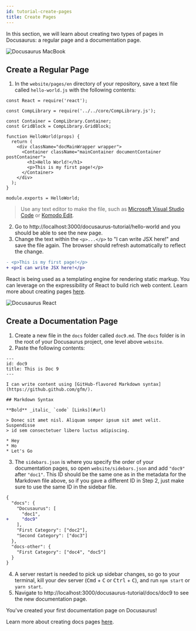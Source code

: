 ```yaml
---
id: tutorial-create-pages
title: Create Pages
---
```


In this section, we will learn about creating two types of pages in Docusaurus: a regular page and a documentation page.

<img alt="Docusaurus MacBook" src="/img/undraw_docusaurus_tree.svg" class="docImage"/>

## Create a Regular Page

1. In the `website/pages/en` directory of your repository, save a text file called `hello-world.js` with the following contents:

```
const React = require('react');

const CompLibrary = require('../../core/CompLibrary.js');

const Container = CompLibrary.Container;
const GridBlock = CompLibrary.GridBlock;

function HelloWorld(props) {
  return (
    <div className="docMainWrapper wrapper">
      <Container className="mainContainer documentContainer postContainer">
        <h1>Hello World!</h1>
        <p>This is my first page!</p>
      </Container>
    </div>
  );
}

module.exports = HelloWorld;
```

> Use any text editor to make the file, such as [Microsoft Visual Studio Code](https://code.visualstudio.com/download) or [Komodo Edit](https://www.activestate.com/komodo-edit).

2. Go to http://localhost:3000/docusaurus-tutorial/hello-world and you should be able to see the new page.
1. Change the text within the `<p>...</p>` to "I can write JSX here!" and save the file again. The browser should refresh automatically to reflect the change.

```diff
- <p>This is my first page!</p>
+ <p>I can write JSX here!</p>
```

React is being used as a templating engine for rendering static markup. You can leverage on the expressibility of React to build rich web content. Learn more about creating pages [here](custom-pages).

<img alt="Docusaurus React" src="/img/undraw_docusaurus_react.svg" class="docImage"/>

## Create a Documentation Page

1. Create a new file in the `docs` folder called `doc9.md`. The `docs` folder is in the root of your Docusaurus project, one level above `website`.
1. Paste the following contents:

```
---
id: doc9
title: This is Doc 9
---

I can write content using [GitHub-flavored Markdown syntax](https://github.github.com/gfm/).

## Markdown Syntax

**Bold** _italic_ `code` [Links](#url)

> Donec sit amet nisl. Aliquam semper ipsum sit amet velit. Suspendisse
> id sem consectetuer libero luctus adipiscing.

* Hey
* Ho
* Let's Go
```

3. The `sidebars.json` is where you specify the order of your documentation pages, so open `website/sidebars.json` and add `"doc9"` after `"doc1"`. This ID should be the same one as in the metadata for the Markdown file above, so if you gave a different ID in Step 2, just make sure to use the same ID in the sidebar file.

```diff
{
  "docs": {
    "Docusaurus": [
      "doc1",
+     "doc9"
    ],
    "First Category": ["doc2"],
    "Second Category": ["doc3"]
  },
  "docs-other": {
    "First Category": ["doc4", "doc5"]
  }
}
```

4. A server restart is needed to pick up sidebar changes, so go to your terminal, kill your dev server (<kbd>Cmd</kbd> + <kbd>C</kbd> or <kbd>Ctrl</kbd> + <kbd>C</kbd>), and run `npm start` or `yarn start`.
1. Navigate to http://localhost:3000/docusaurus-tutorial/docs/doc9 to see the new documentation page.

You've created your first documentation page on Docusaurus!

Learn more about creating docs pages [here](navigation).
